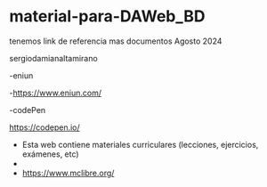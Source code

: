 # material-para-DAWeb_BD
tenemos link de referencia mas documentos Agosto 2024

sergiodamianaltamirano

-eniun

-https://www.eniun.com/

-codePen

https://codepen.io/

- Esta web contiene materiales curriculares (lecciones, ejercicios, exámenes, etc)
- 
- https://www.mclibre.org/
